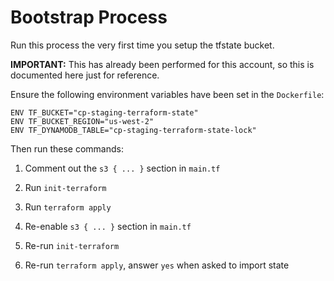 # Bootstrap Process

Run this process the very first time you setup the tfstate bucket. 

**IMPORTANT:** This has already been performed for this account, so this is documented here just for reference.

Ensure the following environment variables have been set in the `Dockerfile`:
```
ENV TF_BUCKET="cp-staging-terraform-state"
ENV TF_BUCKET_REGION="us-west-2"
ENV TF_DYNAMODB_TABLE="cp-staging-terraform-state-lock"
```

Then run these commands:

1. Comment out the `s3 { ... }` section in `main.tf`

2. Run `init-terraform`

3. Run `terraform apply`

4. Re-enable `s3 { ... }` section in `main.tf`

5. Re-run `init-terraform`

6. Re-run `terraform apply`, answer `yes` when asked to import state
